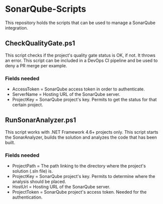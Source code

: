 # SonarQube-Scripts

This repository holds the scripts that can be used to manage a SonarQube integration.

## CheckQualityGate.ps1

This script checks if the project's quality gate status is OK, if not. It throws an error. This script can be included in a DevOps CI pipeline and be used to deny a PR merge per example.

### Fields needed
- AccessToken = SonarQube access token in order to authenticate.
- ServerName  = Hosting URL of the SonarQube server.
- ProjectKey  = SonarQube project's key. Permits to get the status for that certain project.

## RunSonarAnalyzer.ps1

This script works with .NET Framework 4.6+ projects only.
This script starts the SonarAnalyzer, builds the solution and analyzes the code that has been built.

### Fields needed
- ProjectPath   = The path linking to the directory where the project's solution (.sln file) is. 
- ProjectKey    = SonarQube project's key. Permits to determine where the analysis should be placed.
- HostUrl       = Hosting URL of the SonarQube server.
- ProjectToken  = SonarQube project's access token. Needed for the authentication.
